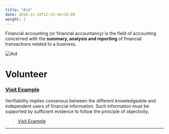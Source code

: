 ```yaml
---
title: "Aid"
date: 2018-11-18T12:33:46+10:00
weight: 1
---
```


Financial accounting (or financial accountancy) is the field of accounting concerned with the **summary, analysis and reporting** of financial transactions related to a business.

![Aid](/images/illustrations/IMG_0367.jpg)

# Volunteer

### <a href="https://chatgpt.com/?hints=search&model=auto" target="_blank">Visit Example</a>

Verifiability implies consensus between the different knowledgeable and independent users of financial information. Such information must be supported by sufficient evidence to follow the principle of objectivity.
> <a href="https://chatgpt.com/?hints=search&model=auto" target="_blank">Visit Example</a>


----

